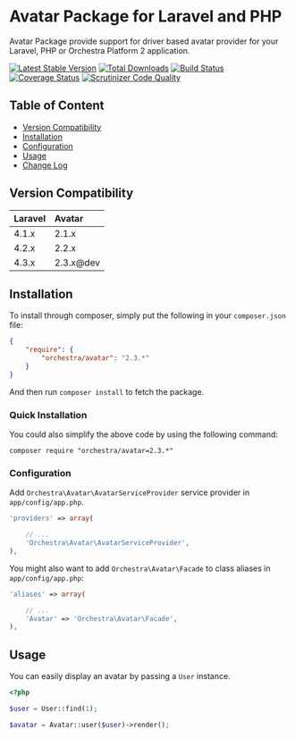 Avatar Package for Laravel and PHP
==============

Avatar Package provide support for driver based avatar provider for your Laravel, PHP or Orchestra Platform 2 application.

[![Latest Stable Version](https://poser.pugx.org/orchestra/avatar/v/stable.png)](https://packagist.org/packages/orchestra/avatar)
[![Total Downloads](https://poser.pugx.org/orchestra/avatar/downloads.png)](https://packagist.org/packages/orchestra/avatar)
[![Build Status](https://travis-ci.org/orchestral/avatar.svg?branch=master)](https://travis-ci.org/orchestral/avatar)
[![Coverage Status](https://coveralls.io/repos/orchestral/avatar/badge.png?branch=master)](https://coveralls.io/r/orchestral/avatar?branch=master)
[![Scrutinizer Code Quality](https://scrutinizer-ci.com/g/orchestral/avatar/badges/quality-score.png?b=master)](https://scrutinizer-ci.com/g/orchestral/avatar/?branch=master)

## Table of Content

* [Version Compatibility](#compatibility)
* [Installation](#installation)
* [Configuration](#configuration)
* [Usage](#usage)
* [Change Log](http://orchestraplatform.com/docs/latest/components/avatar/changes#v2-3)

## Version Compatibility

Laravel  | Avatar
:--------|:---------
 4.1.x   | 2.1.x
 4.2.x   | 2.2.x
 4.3.x   | 2.3.x@dev

## Installation

To install through composer, simply put the following in your `composer.json` file:

```json
{
	"require": {
		"orchestra/avatar": "2.3.*"
	}
}
```

And then run `composer install` to fetch the package.

### Quick Installation

You could also simplify the above code by using the following command:

```
composer require "orchestra/avatar=2.3.*"
```

### Configuration

Add `Orchestra\Avatar\AvatarServiceProvider` service provider in `app/config/app.php`.

```php
'providers' => array(

	// ...
	'Orchestra\Avatar\AvatarServiceProvider',
),
```

You might also want to add `Orchestra\Avatar\Facade` to class aliases in `app/config/app.php`:

```php
'aliases' => array(

	// ...
	'Avatar' => 'Orchestra\Avatar\Facade',
),
```

## Usage

You can easily display an avatar by passing a `User` instance.

```php
<?php

$user = User::find(1);

$avatar = Avatar::user($user)->render();
```
